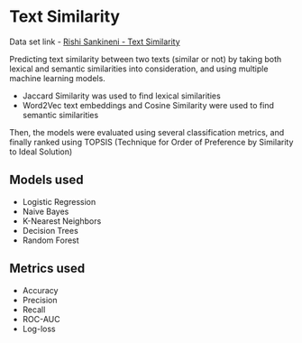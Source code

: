 # Text Similarity 

Data set link - [Rishi Sankineni - Text Similarity](https://www.kaggle.com/datasets/rishisankineni/text-similarity)

Predicting text similarity between two texts (similar or not) by taking both lexical and semantic similarities into consideration, and using multiple machine learning models. 
- Jaccard Similarity was used to find lexical similarities
- Word2Vec text embeddings and Cosine Similarity were used to find semantic similarities 

Then, the models were evaluated using several classification metrics, and finally ranked using TOPSIS (Technique for Order of Preference by Similarity to Ideal Solution)

## Models used 

- Logistic Regression
- Naive Bayes
- K-Nearest Neighbors
- Decision Trees
- Random Forest

## Metrics used 

- Accuracy
- Precision
- Recall
- ROC-AUC 
- Log-loss 
